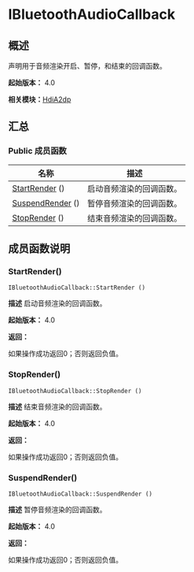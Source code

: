 # IBluetoothAudioCallback


## 概述

声明用于音频渲染开启、暂停，和结束的回调函数。

**起始版本：** 4.0

**相关模块：**[HdiA2dp](_hdi_a2dp.md)


## 汇总


### Public 成员函数

| 名称 | 描述 | 
| -------- | -------- |
| [StartRender](#startrender) () | 启动音频渲染的回调函数。  | 
| [SuspendRender](#suspendrender) () | 暂停音频渲染的回调函数。  | 
| [StopRender](#stoprender) () | 结束音频渲染的回调函数。  | 


## 成员函数说明


### StartRender()

```
IBluetoothAudioCallback::StartRender ()
```
**描述**
启动音频渲染的回调函数。

**起始版本：** 4.0

**返回：**

如果操作成功返回0；否则返回负值。


### StopRender()

```
IBluetoothAudioCallback::StopRender ()
```
**描述**
结束音频渲染的回调函数。

**起始版本：** 4.0

**返回：**

如果操作成功返回0；否则返回负值。


### SuspendRender()

```
IBluetoothAudioCallback::SuspendRender ()
```
**描述**
暂停音频渲染的回调函数。

**起始版本：** 4.0

**返回：**

如果操作成功返回0；否则返回负值。
